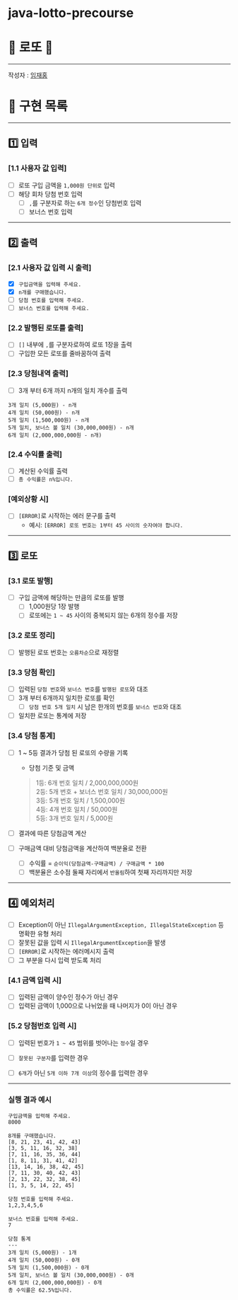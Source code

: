 # java-lotto-precourse
# 🎲 로또 🎰

---
작성자 : [임재홍](https://github.com/ahpicl64)
# 🔧 구현 목록

---
## 1️⃣ 입력
### [1.1 사용자 값 입력]
- [ ] 로또 구입 금액을 `1,000원 단위로` 입력
- [ ] 해당 회차 당첨 번호 입력
  - [ ] `,`를 구분자로 하는 `6개 정수`인 당첨번호 입력
  - [ ] 보너스 번호 입력

---
## 2️⃣ 출력
### [2.1 사용자 값 입력 시 출력]
- [x] `구입금액을 입력해 주세요.`
- [x] `n개를 구매했습니다.`
- [ ] `당첨 번호를 입력해 주세요.`
- [ ] `보너스 번호를 입력해 주세요.`

### [2.2 발행된 로또를 출력]
- [ ] `[]` 내부에 `,`를 구분자로하여 로또 1장을 출력
- [ ] 구입한 모든 로또를 줄바꿈하여 출력

### [2.3 당첨내역 출력]
- [ ] 3개 부터 6개 까지 n개의 일치 개수를 출력
```
3개 일치 (5,000원) - n개
4개 일치 (50,000원) - n개
5개 일치 (1,500,000원) - n개
5개 일치, 보너스 볼 일치 (30,000,000원) - n개
6개 일치 (2,000,000,000원 - n개)
```

### [2.4 수익률 출력]
- [ ] 계산된 수익률 출력
- [ ] `총 수익률은 n%입니다.`

### [예외상황 시]
- [ ] `[ERROR]`로 시작하는 에러 문구를 출력
  - 예시: `[ERROR] 로또 번호는 1부터 45 사이의 숫자여야 합니다.`

---
## 3️⃣ 로또
### [3.1 로또 발행]
- [ ] 구입 금액에 해당하는 만큼의 로또를 발행
  - [ ] 1,000원당 1장 발행
  - [ ] 로또에는 `1 ~ 45` 사이의 중복되지 않는 6개의 정수를 저장

### [3.2 로또 정리]
- [ ] 발행된 로또 번호는 `오름차순`으로 재정렬

### [3.3 당첨 확인]
- [ ] 입력된 `당첨 번호`와 `보너스 번호`를 `발행된 로또`와 대조
- [ ] 3개 부터 6개까지 일치한 로또를 확인
  - [ ] `당첨 번호 5개 일치` 시 남은 한개의 번호를 `보너스 번호`와 대조
- [ ] 일치한 로또는 통계에 저장

### [3.4 당첨 통계]
- [ ] 1 ~ 5등 결과가 당첨 된 로또의 수량을 기록
  - 당첨 기준 및 금액
  > 1등: 6개 번호 일치 / 2,000,000,000원   
    2등: 5개 번호 + 보너스 번호 일치 / 30,000,000원   
    3등: 5개 번호 일치 / 1,500,000원   
    4등: 4개 번호 일치 / 50,000원   
    5등: 3개 번호 일치 / 5,000원

- [ ] 결과에 따른 당첨금액 계산
- [ ] 구매금액 대비 당첨금액을 계산하여 백분율로 전환
  - [ ] 수익률 = `순이익(당첨금액-구매금액) / 구매금액 * 100`
  - [ ] 백분율은 소수점 둘째 자리에서 `반올림`하여 첫째 자리까지만 저장

---
## 4️⃣ 예외처리
- [ ] Exception이 아닌 `IllegalArgumentException, IllegalStateException` 등 명확한 유형 처리
- [ ] 잘못된 값을 입력 시 `IllegalArgumentException`을 발생
- [ ] `[ERROR]`로 시작하는 에러메시지 출력
- [ ] 그 부분을 다시 입력 받도록 처리

### [4.1 금액 입력 시]
- [ ] 입력된 금액이 양수인 정수가 아닌 경우
- [ ] 입력된 금액이 1,000으로 나뉘었을 때 나머지가 0이 아닌 경우

### [5.2 당첨번호 입력 시]
- [ ] 입력된 번호가 `1 ~ 45` 범위를 벗어나는 `정수`일 경우
- [ ] `잘못된 구분자`를 입력한 경우
- [ ] `6개`가 아닌 `5개 이하 7개 이상`의 정수를 입력한 경우


---
### 실행 결과 예시
```
구입금액을 입력해 주세요.
8000

8개를 구매했습니다.
[8, 21, 23, 41, 42, 43] 
[3, 5, 11, 16, 32, 38] 
[7, 11, 16, 35, 36, 44] 
[1, 8, 11, 31, 41, 42] 
[13, 14, 16, 38, 42, 45] 
[7, 11, 30, 40, 42, 43] 
[2, 13, 22, 32, 38, 45] 
[1, 3, 5, 14, 22, 45]

당첨 번호를 입력해 주세요.
1,2,3,4,5,6

보너스 번호를 입력해 주세요.
7

당첨 통계
---
3개 일치 (5,000원) - 1개
4개 일치 (50,000원) - 0개
5개 일치 (1,500,000원) - 0개
5개 일치, 보너스 볼 일치 (30,000,000원) - 0개
6개 일치 (2,000,000,000원) - 0개
총 수익률은 62.5%입니다.
```
